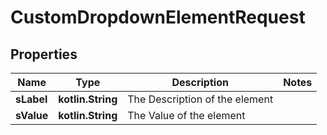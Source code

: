 
# CustomDropdownElementRequest

## Properties
Name | Type | Description | Notes
------------ | ------------- | ------------- | -------------
**sLabel** | **kotlin.String** | The Description of the element | 
**sValue** | **kotlin.String** | The Value of the element | 



